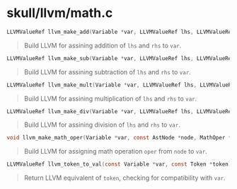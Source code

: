 # skull/llvm/math.c

```c
LLVMValueRef llvm_make_add(Variable *var, LLVMValueRef lhs, LLVMValueRef rhs)
```

> Build LLVM for assining addition of `lhs` and `rhs` to `var`.

```c
LLVMValueRef llvm_make_sub(Variable *var, LLVMValueRef lhs, LLVMValueRef rhs)
```

> Build LLVM for assining subtraction of `lhs` and `rhs` to `var`.

```c
LLVMValueRef llvm_make_mult(Variable *var, LLVMValueRef lhs, LLVMValueRef rhs)
```

> Build LLVM for assining multiplication of `lhs` and `rhs` to `var`.

```c
LLVMValueRef llvm_make_div(Variable *var, LLVMValueRef lhs, LLVMValueRef rhs)
```

> Build LLVM for assining division of `lhs` and `rhs` to `var`.

```c
void llvm_make_math_oper(Variable *var, const AstNode *node, MathOper *oper)
```

> Build LLVM for assigning math operation `oper` from `node` to `var`.

```c
LLVMValueRef llvm_token_to_val(const Variable *var, const Token *token)
```

> Return LLVM equivalent of `token`, checking for compatibility with `var`.

